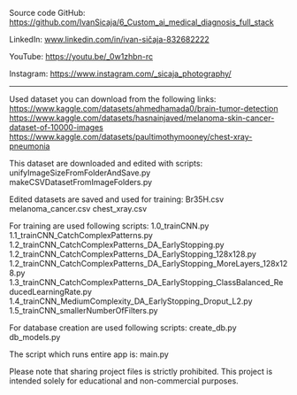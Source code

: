 Source code GitHub:
https://github.com/IvanSicaja/6_Custom_ai_medical_diagnosis_full_stack

LinkedIn:
www.linkedin.com/in/ivan-sičaja-832682222

YouTube:
https://youtu.be/_0w1zhbn-rc

Instagram:
https://www.instagram.com/_sicaja_photography/

----------------------------------------------------------------------------------------------------------------

Used dataset you can download from the following links:
https://www.kaggle.com/datasets/ahmedhamada0/brain-tumor-detection
https://www.kaggle.com/datasets/hasnainjaved/melanoma-skin-cancer-dataset-of-10000-images
https://www.kaggle.com/datasets/paultimothymooney/chest-xray-pneumonia

This dataset are downloaded and edited with scripts:
unifyImageSizeFromFolderAndSave.py
makeCSVDatasetFromImageFolders.py

Edited datasets are saved and used for training:
Br35H.csv
melanoma_cancer.csv
chest_xray.csv

For training are used following scripts:
1.0_trainCNN.py
1.1_trainCNN_CatchComplexPatterns.py
1.2_trainCNN_CatchComplexPatterns_DA_EarlyStopping.py
1.2_trainCNN_CatchComplexPatterns_DA_EarlyStopping_128x128.py
1.2_trainCNN_CatchComplexPatterns_DA_EarlyStopping_MoreLayers_128x128.py
1.3_trainCNN_CatchComplexPatterns_DA_EarlyStopping_ClassBalanced_ReducedLearningRate.py
1.4_trainCNN_MediumComplexity_DA_EarlyStopping_Droput_L2.py
1.5_trainCNN_smallerNumberOfFilters.py

For database creation are used following scripts:
create_db.py
db_models.py

The script which runs entire app is:
main.py

Please note that sharing project files is strictly prohibited. This project is intended solely for educational and non-commercial purposes.
